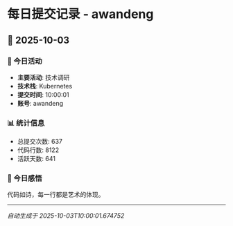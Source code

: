 # 每日提交记录 - awandeng

## 📅 2025-10-03

### 🎯 今日活动
- **主要活动**: 技术调研
- **技术栈**: Kubernetes
- **提交时间**: 10:00:01
- **账号**: awandeng

### 📊 统计信息
- 总提交次数: 637
- 代码行数: 8122
- 活跃天数: 641

### 💭 今日感悟
代码如诗，每一行都是艺术的体现。

---
*自动生成于 2025-10-03T10:00:01.674752*
